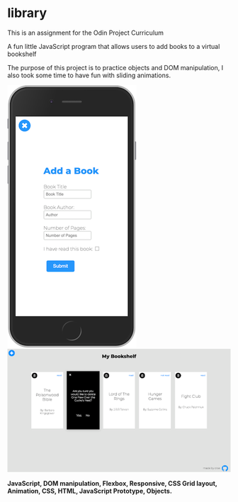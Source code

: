 # library

This is an assignment for the Odin Project Curriculum

A fun little JavaScript program that allows users to add books to a virtual bookshelf

The purpose of this project is to practice objects and DOM manipulation, I also took some time to have fun with sliding animations.

![alt text](https://github.com/DraeRamsey/library/blob/master/screenshots/2-Mobile-add.png?raw=true)
![alt text](https://github.com/DraeRamsey/library/blob/master/screenshots/6-Desktop-delete.png?raw=true)


**JavaScript, DOM manipulation, Flexbox, Responsive, CSS Grid layout, Animation, CSS, HTML, JavaScript Prototype, Objects.**
